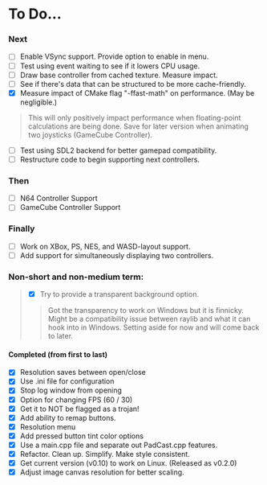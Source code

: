 # To Do...
### Next
- [ ] Enable VSync support. Provide option to enable in menu.
- [ ] Test using event waiting to see if it lowers CPU usage.
- [ ] Draw base controller from cached texture. Measure impact.
- [ ] See if there's data that can be structured to be more cache-friendly.
- [X] Measure impact of CMake flag "-ffast-math" on performance. (May be negligible.)
> This will only positively impact performance when floating-point calculations are being done.
> Save for later version when animating two joysticks (GameCube Controller).
- [ ] Test using SDL2 backend for better gamepad compatibility.
- [ ] Restructure code to begin supporting next controllers.

### Then
- [ ] N64 Controller Support
- [ ] GameCube Controller Support

### Finally
- [ ] Work on XBox, PS, NES, and WASD-layout support.
- [ ] Add support for simultaneously displaying two controllers.

### Non-short and non-medium term:
>- [X] Try to provide a transparent background option.
>> Got the transparency to work on Windows but it is finnicky. Might be a compatibility
issue between raylib and what it can hook into in Windows. Setting aside for now and
will come back to later.

#### Completed (from first to last)
- [X] Resolution saves between open/close
- [X] Use .ini file for configuration
- [X] Stop log window from opening
- [X] Option for changing FPS (60 / 30)
- [X] Get it to NOT be flagged as a trojan!
- [X] Add ability to remap buttons.
- [X] Resolution menu
- [X] Add pressed button tint color options
- [X] Use a main.cpp file and separate out PadCast.cpp features.
- [X] Refactor. Clean up. Simplify. Make style consistent.
- [X] Get current version (v0.10) to work on Linux. (Released as v0.2.0)
- [X] Adjust image canvas resolution for better scaling.